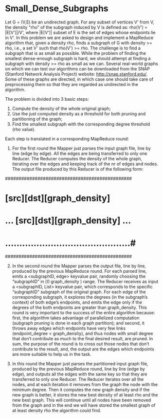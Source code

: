 # Small_Dense_Subgraphs
Let G = (V,E) be an undirected graph. For any subset of vertices V' from V, the density "rho" of the subgraph induced by V is defined as:
                            rho(V') = |E[V']|/V',
where |E[V']| subset of E is the set of edges whose endpoints lie in V'. In this problem we are asked to design and implement a MapReduce algorithm that, given a density rho, finds a subgraph of G with density >= rho, i.e., a set V' such that rho(V') >= rho. The challenge is to find a subgraph that is as small as possible. While the problem of finding the smallest dense-enough subgraph is hard, we should attempt at finding a subgraph with density >= rho as small as we can.
Several real-world graphs on which we can test our algorithms can be downloaded from the SNAP (Stanford Network Analysis Project) website: http://snap.stanford.edu/. Some of these graphs are directed, in which case one should take care of preprocessing them so that they are regarded as undirected in the algorithm.

The problem is divided into 3 basic steps:
1. Compute the density of the whole original graph;
2. Use the just computed density as a threshold for both pruning and partitioning of the graph;
3. Find the smallest subgraph with the corresponding degree threshold (rho value).

Each step is translated in a corresponding MapReduce round:
1. For the first round the Mapper just parses the input graph file, line by line (edge by edge). All the edges are being transferred to only one Reducer.
The Reducer computes the density of the whole graph, iterating over the edges and keeping track of the nr of edges and nodes. The output file produced by this Reducer is of the following form:

###############################################
#     [src]<tab>[dst]<tab>[graph_density]     #
# ... [src]<tab>[dst]<tab>[graph_density] ... #
# ............................................#
###############################################

2. In the second round the Mapper parses the output file, line by line, produced by the previous  MapReduce round. For each parsed line, emits a <subgraphID, edge> keyvalue pair, randomly choosing the “subgraphID” in [0 graph_density ) range.
The Reducer receives as input a <subgraphID, List<edge>> keyvalue pair, which corresponds to the  specific “subgraphID” subgraph of the original graph. For each edge of the corresponding subgraph, it explores the degrees (in the subgraph’s context) of both edge’s endpoints, and emits the edge only if the degrees of the both endpoints are greater than graph_density.
This round is very important to the success of the entire algorithm because: first, the algorithm takes advantage of parallelized computation (subgraph pruning is done in each graph partition); and second, it throws away edges which endpoints have very few links (endpoint_degree < graph_density), and thus nodes with small degree that don’t contribute as much to the final desired result, are pruned.
In sum, the purpose of the round is to cross out those nodes that don’t contribute to the result, and, the output are the edges which endpoints are more suitable to help us in the task.

3. In this round the Mapper just parses the partitioned input graph file, produced by the previous MapReduce round, line by line (edge by edge), and outputs all the edges with the same key so that they are transferred to only one Reducer.
The Reducer iterates over all the nodes, and at each iteration it removes from the graph the node with the minimum degree. Then it computes the new graph density and if the new graph is better, it stores the new best density of at least rho and the new best graph. This will continue until all nodes have been removed from the graph and in the end we will have stored the smallest graph of at least density rho the algorithm could find.
